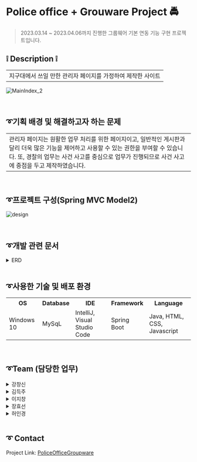 # Police office + Grouware Project 🚔
> 2023.03.14 ~ 2023.04.06까지 진행한 그룹웨어 기본 연동 기능 구현 프로젝트입니다.

## ❕ Description ❕
<table>
  <tr>
    <td>
지구대에서 쓰일 만한 관리자 페이지를 가정하여 제작한 사이트
    </td>
  </tr>
</table>

![MainIndex_2](https://user-images.githubusercontent.com/116870668/233940183-dcf7cc55-51af-4d64-98f3-b24696c19a9f.jpg)

<br>

## ➰기획 배경 및 해결하고자 하는 문제
<table>
  <tr>
    <td>
관리자 페이지는 원활한 업무 처리를 위한 페이지이고, 일반적인 게시판과 달리 더욱 많은 기능을 제어하고 사용할 수 있는 권한을 부여할 수 있습니다.
또, 경찰의 업무는 사건 사고를 중심으로 업무가 진행되므로 사건 사고에 중점을 두고 제작하였습니다.
    </td>
  </tr>
</table>

<br>

## ➰프로젝트 구성(Spring MVC Model2)
![design](https://user-images.githubusercontent.com/116870668/233907336-53c5b845-5826-420e-b0ec-0279f3a232e5.jpg)

<br>

## ➰개발 관련 문서
<details>
<summary> ERD </summary>

![DB design_2](https://user-images.githubusercontent.com/116870668/233940813-2613f5dc-58da-4786-81c3-f737ff3930f9.png)

</details>

<br>

## ➰사용한 기술 및 배포 환경
<table>
  <tr>
    <th>OS</th>
    <th>Database</th>
    <th>IDE</th>
    <th>Framework</th>
    <th>Language</th>
  </tr>
  <tr>
    <td>Windows 10</td>
    <td>MySqL</td>
    <td>IntelliJ, Visual Studio Code</td>
    <td>Spring Boot</td>
    <td>Java, HTML, CSS, Javascript</td>
  </tr>
</table>

<br>

## ➰Team (담당한 업무)
<details>
<summary> 강창신 </summary>

1. 결재문서 CRUD
2. 근태 기능
3. naver-API
</details>
<details>
<summary> 김득주 </summary>

1. 로그인&Spring Security
2. 아이디/비밀번호 찾기
</details>
<details>
<summary> 이지창 </summary>

1. 회원CRUD
2. 부서CRUD
3. FullCalendar-API
4. AWS EC2 배포
</details>
<details>
<summary> 장효선 </summary>

1. 게시판CRUD
2. 댓글CRUD
3. 각 페이지 design frame(Html,CSS) 제작
</details>
<details>
<summary> 허인경 </summary>
  
1. 사건CRU
2. left-Menubar 제작
3. KakaoMap-API
</details>

<br>

## ➰ Contact
Project Link: [PoliceOfficeGroupware](https://github.com/ckdtls1124/PoliceOfficeGroupware)
